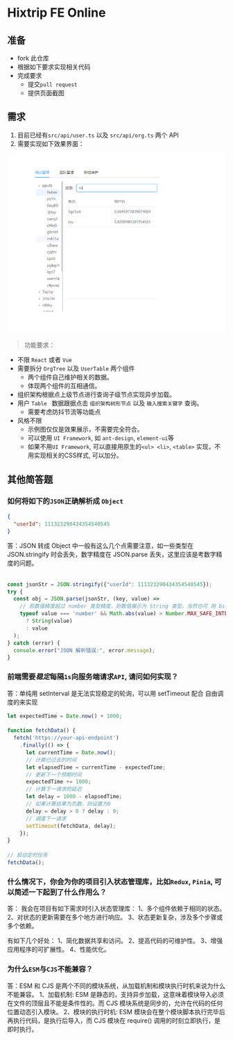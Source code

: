 # Hixtrip FE Online

## 准备

- fork 此仓库
- 根据如下要求实现相关代码
- 完成要求
  - 提交`pull request`
  - 提供页面截图

## 需求

1. 目前已经有`src/api/user.ts` 以及 `src/api/org.ts` 两个 API
2. 需要实现如下效果界面：

![](./docs/preview.jpg)

> 功能要求：
- 不限 ```React``` 或者 ```Vue```
- 需要拆分 `OrgTree` 以及 `UserTable` 两个组件
  - 两个组件自己维护相关的数据。
  - 体现两个组件的互相通信。
- 组织架构根据点上级节点进行查询子级节点实现异步加载。
- 用户 ```Table ``` 数据跟据点击 ```组织架构树形节点``` 以及 ```输入搜索关键字``` 查询。
  - 需要考虑防抖节流等功能点
- 风格不限
  - 示例图仅仅是效果展示，不需要完全符合。
  - 可以使用 ```UI Framework```, 如 ```ant-design```, ```element-ui```等
  - 如果不用```UI Framework```, 可以直接用原生的```<ul> <li>```, ```<table>``` 实现，不用实现相关的CSS样式, 可以加分。

## 其他简答题

### 如何将如下的`JSON`正确解析成 `Object`
```json
{
  "userId": 111323290434354540545
}
```
答：JSON 转成 Object 中一般有这么几个点需要注意，如一些类型在 JSON.stringify 时会丢失，数字精度在 JSON.parse 丢失，这里应该是考数字精度的问题。
```javascript

const jsonStr = JSON.stringify({"userId": 111323290434354540545});
try {
  const obj = JSON.parse(jsonStr, (key, value) =>
    // 若数值精度超过 number 类型精度，则数值展示为 String 类型，当然也可 用 bigInt 类型
    typeof value === 'number' && Math.abs(value) > Number.MAX_SAFE_INTEGER
      ? String(value)
      : value
  );
} catch (error) {
  console.error("JSON 解析错误:", error.message);
}

```


### 前端需要*稳定*每隔`1s`向服务端请求`API`, 请问如何实现？
答：单纯用 setInterval 是无法实现稳定的轮询，可以用 setTimeout 配合 自由调度的来实现
```javascript
let expectedTime = Date.now() + 1000;

function fetchData() {
  fetch('https://your-api-endpoint')
    .finally(() => {
      let currentTime = Date.now();
      // 计算已过去的时间
      let elapsedTime = currentTime - expectedTime;
      // 更新下一个预期时间
      expectedTime += 1000;
      // 计算下一请求的延迟
      let delay = 1000 - elapsedTime;
      // 如果计算结果为负数，则设置为0
      delay = delay > 0 ? delay : 0;
      // 调度下一请求
      setTimeout(fetchData, delay); 
    });
}

// 启动定时任务
fetchData();
```

### 什么情况下，你会为你的项目引入状态管理库，比如`Redux`, `Pinia`, 可以简述一下起到了什么作用么？

答：
  我会在项目有如下需求时引入状态管理库：
    1、多个组件依赖于相同的状态。
    2、对状态的更新需要在多个地方进行响应。
    3、状态更新复杂，涉及多个步骤或多个依赖。

  有如下几个好处：
    1、简化数据共享和访问。
    2、提高代码的可维护性。
    3、增强应用程序的可扩展性。
    4、性能优化。
  

### 为什么`ESM`与`CJS`不能兼容？
答：ESM 和 CJS 是两个不同的模块系统，从加载机制和模块执行时机来说为什么不能兼容。
   1、加载机制: ESM 是静态的，支持异步加载，这意味着模块导入必须在文件的顶层且不能是条件性的。而 CJS 模块系统是同步的，允许在代码的任何位置动态引入模块。
   2、模块的执行时机: ESM 模块会在整个模块脚本执行完毕后再执行代码，是执行后导入，而 CJS 模块在 require() 调用的时刻立即执行，是即时执行。 
